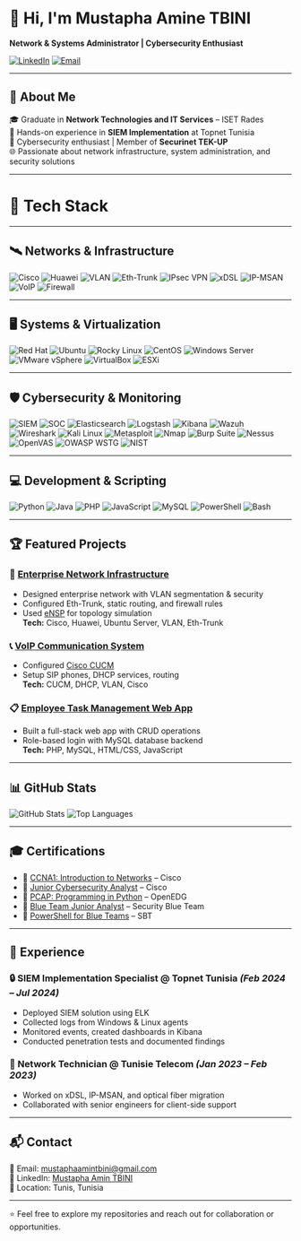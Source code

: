 # 👋 Hi, I'm Mustapha Amine TBINI

**Network & Systems Administrator | Cybersecurity Enthusiast**

[![LinkedIn](https://img.shields.io/badge/LinkedIn-0077B5?style=for-the-badge&logo=linkedin&logoColor=white)](https://www.linkedin.com/in/mustapha-amin-tbini)
[![Email](https://img.shields.io/badge/Email-D14836?style=for-the-badge&logo=gmail&logoColor=white)](mailto:mustaphaamintbini@gmail.com)

---

## 🚀 About Me

🎓 Graduate in **Network Technologies and IT Services** – ISET Rades  
💼 Hands-on experience in **SIEM Implementation** at Topnet Tunisia  
🔐 Cybersecurity enthusiast | Member of **Securinet TEK-UP**  
🌐 Passionate about network infrastructure, system administration, and security solutions

---

# 🧠 Tech Stack

---

## 🛰️ Networks & Infrastructure

![Cisco](https://img.shields.io/badge/Cisco-1BA0D7?style=for-the-badge&logo=cisco&logoColor=white)
![Huawei](https://img.shields.io/badge/Huawei-FF0000?style=for-the-badge&logo=huawei&logoColor=white)
![VLAN](https://img.shields.io/badge/VLAN%20Config-Cisco-1BA0D7?style=for-the-badge)
![Eth-Trunk](https://img.shields.io/badge/Eth--Trunk-Huawei-FF0000?style=for-the-badge)
![IPsec VPN](https://img.shields.io/badge/IPsec%20VPN-Cisco-1BA0D7?style=for-the-badge)
![xDSL](https://img.shields.io/badge/xDSL-ITU-007396?style=for-the-badge)
![IP-MSAN](https://img.shields.io/badge/IP--MSAN-Huawei-FF0000?style=for-the-badge)
![VoIP](https://img.shields.io/badge/VoIP-008080?style=for-the-badge)
![Firewall](https://img.shields.io/badge/Firewall-DD0000?style=for-the-badge)

---

## 🖥️ Systems & Virtualization

![Red Hat](https://img.shields.io/badge/Red%20Hat-EE0000?style=for-the-badge&logo=redhat&logoColor=white)
![Ubuntu](https://img.shields.io/badge/Ubuntu-E95420?style=for-the-badge&logo=ubuntu&logoColor=white)
![Rocky Linux](https://img.shields.io/badge/Rocky%20Linux-10B981?style=for-the-badge&logo=rockylinux&logoColor=white)
![CentOS](https://img.shields.io/badge/CentOS-262577?style=for-the-badge&logo=centos&logoColor=white)
![Windows Server](https://img.shields.io/badge/Windows%20Server-0078D6?style=for-the-badge&logo=windows&logoColor=white)
![VMware vSphere](https://img.shields.io/badge/VMware%20vSphere-607078?style=for-the-badge&logo=vmware&logoColor=white)
![VirtualBox](https://img.shields.io/badge/VirtualBox-183A61?style=for-the-badge&logo=virtualbox&logoColor=white)
![ESXi](https://img.shields.io/badge/ESXi-607078?style=for-the-badge&logo=vmware&logoColor=white)

---

## 🛡️ Cybersecurity & Monitoring

![SIEM](https://img.shields.io/badge/SIEM-0078D7?style=for-the-badge)
![SOC](https://img.shields.io/badge/SOC-4B0082?style=for-the-badge)
![Elasticsearch](https://img.shields.io/badge/Elasticsearch-005571?style=for-the-badge&logo=elastic&logoColor=white)
![Logstash](https://img.shields.io/badge/Logstash-005571?style=for-the-badge&logo=elastic&logoColor=white)
![Kibana](https://img.shields.io/badge/Kibana-005571?style=for-the-badge&logo=elastic&logoColor=white)
![Wazuh](https://img.shields.io/badge/Wazuh-2A2E43?style=for-the-badge&logo=wazuh&logoColor=white)
![Wireshark](https://img.shields.io/badge/Wireshark-1679A7?style=for-the-badge&logo=wireshark&logoColor=white)
![Kali Linux](https://img.shields.io/badge/Kali%20Linux-268BEE?style=for-the-badge&logo=kalilinux&logoColor=white)
![Metasploit](https://img.shields.io/badge/Metasploit-4E4E4E?style=for-the-badge)
![Nmap](https://img.shields.io/badge/Nmap-00465F?style=for-the-badge)
![Burp Suite](https://img.shields.io/badge/Burp%20Suite-F1711B?style=for-the-badge)
![Nessus](https://img.shields.io/badge/Nessus-00A9E0?style=for-the-badge&logo=tenable&logoColor=white)
![OpenVAS](https://img.shields.io/badge/OpenVAS-6AAD3D?style=for-the-badge)
![OWASP WSTG](https://img.shields.io/badge/OWASP%20WSTG-000000?style=for-the-badge&logo=owasp&logoColor=white)
![NIST](https://img.shields.io/badge/NIST%20800--115-4C4C4C?style=for-the-badge)

---

## 💻 Development & Scripting

![Python](https://img.shields.io/badge/Python-3776AB?style=for-the-badge&logo=python&logoColor=white)
![Java](https://img.shields.io/badge/Java-007396?style=for-the-badge&logo=java&logoColor=white)
![PHP](https://img.shields.io/badge/PHP-777BB4?style=for-the-badge&logo=php&logoColor=white)
![JavaScript](https://img.shields.io/badge/JavaScript-F7DF1E?style=for-the-badge&logo=javascript&logoColor=black)
![MySQL](https://img.shields.io/badge/MySQL-4479A1?style=for-the-badge&logo=mysql&logoColor=white)
![PowerShell](https://img.shields.io/badge/PowerShell-5391FE?style=for-the-badge&logo=powershell&logoColor=white)
![Bash](https://img.shields.io/badge/Bash-121011?style=for-the-badge&logo=gnu-bash&logoColor=white)


---

## 🏆 Featured Projects

### 🏢 [Enterprise Network Infrastructure](#)
- Designed enterprise network with VLAN segmentation & security  
- Configured Eth-Trunk, static routing, and firewall rules  
- Used [eNSP](https://support.huawei.com/enterprise/en/tool/ensp/62746.html) for topology simulation  
**Tech:** Cisco, Huawei, Ubuntu Server, VLAN, Eth-Trunk

### 📞 [VoIP Communication System](#)
- Configured [Cisco CUCM](https://www.cisco.com/c/en/us/support/unified-communications/unified-communications-manager-callmanager/tsd-products-support-series-home.html)  
- Setup SIP phones, DHCP services, routing  
**Tech:** CUCM, DHCP, VLAN, Cisco

### 📋 [Employee Task Management Web App](#)
- Built a full-stack web app with CRUD operations  
- Role-based login with MySQL database backend  
**Tech:** PHP, MySQL, HTML/CSS, JavaScript

---

## 📊 GitHub Stats

![GitHub Stats](https://github-readme-stats.vercel.app/api?username=Pablo-100&show_icons=true&theme=tokyonight)
![Top Languages](https://github-readme-stats.vercel.app/api/top-langs/?username=Pablo-100&layout=compact&theme=tokyonight)

---

## 🎓 Certifications

- 🥇 [CCNA1: Introduction to Networks](https://www.netacad.com/courses/packet-tracer) – Cisco  
- 🥇 [Junior Cybersecurity Analyst](https://skillsforall.com/course/cybersecurity-path) – Cisco  
- 🥇 [PCAP: Programming in Python](https://pythoninstitute.org/pcap) – OpenEDG  
- 🥇 [Blue Team Junior Analyst](https://securityblue.team/courses/blue-team-junior-analyst) – Security Blue Team  
- 🥇 [PowerShell for Blue Teams](https://securityblue.team/courses/introduction-to-powershell) – SBT

---

## 💼 Experience

### 🔒 SIEM Implementation Specialist @ Topnet Tunisia *(Feb 2024 – Jul 2024)*
- Deployed SIEM solution using ELK  
- Collected logs from Windows & Linux agents  
- Monitored events, created dashboards in Kibana  
- Conducted penetration tests and documented findings  

### 🔧 Network Technician @ Tunisie Telecom *(Jan 2023 – Feb 2023)*
- Worked on xDSL, IP-MSAN, and optical fiber migration  
- Collaborated with senior engineers for client-side support

---

## 📬 Contact

📧 Email: [mustaphaamintbini@gmail.com](mailto:mustaphaamintbini@gmail.com)  
🔗 LinkedIn: [Mustapha Amin TBINI](https://www.linkedin.com/in/mustapha-amin-tbini)  
📍 Location: Tunis, Tunisia  

---

⭐ Feel free to explore my repositories and reach out for collaboration or opportunities.

